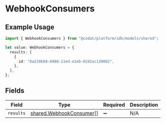 # WebhookConsumers

## Example Usage

```typescript
import { WebhookConsumers } from "@codat/platform/sdk/models/shared";

let value: WebhookConsumers = {
  results: [
    {
      id: "8a210b68-6988-11ed-a1eb-0242ac120002",
    },
  ],
};
```

## Fields

| Field                                                                     | Type                                                                      | Required                                                                  | Description                                                               |
| ------------------------------------------------------------------------- | ------------------------------------------------------------------------- | ------------------------------------------------------------------------- | ------------------------------------------------------------------------- |
| `results`                                                                 | [shared.WebhookConsumer](../../../sdk/models/shared/webhookconsumer.md)[] | :heavy_minus_sign:                                                        | N/A                                                                       |